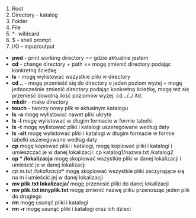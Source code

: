 1. Root
2. Directory - katalog
3. Folder
4. File
5. *- wildcard
6. $ - shell prompt
7. I/O - input/output

 - **pwd** - print working directory == gdzie aktualnie jestem<br>
 - **cd** - change directory + path == mogę zmienić directory podając konkretną ścieżkę<br>
 - **ls** - mogę wylistować wszystkie pliki w directory<br>
 - **cd ..** - mogę przenieść się do directory o jeden poziom wyżej + mogę jednocześnie zmienić directory podając konkretną ścieżkę, mogę też się przenieść dowolną ilość poziomów wyżej: cd ../../ itd. <br>
 - **mkdir** - make directory <br>
 - **touch** - tworzy nowy plik w aktualnym katalogu
 - **ls -a** mogę wylistować nawet pliki ukryte <br>
 - **ls -l** mogę wylistować w długim formacie w formie tabelki <br>
 - **ls -t** mogę wylistować pliki i katalogi uszeregowane według daty <br>
 - **ls -alt** mogę wylistować pliki i katalogi w długim formacie w formie tabelki uszeregowane według daty <br>
 - **cp** mogę kopiować pliki i katalogi, mogę kopiować pliki i katalogi i umieszczać je w danej lokalizacji: cp katalog1/nazwa.txt /katalog2<br>
 - **cp * /lokalizacja** mogę skopiować wszystkie pliki w danej lokalizacji i umieścić je w danej lokalizacji <br>
 - **cp m*.txt /lokalizacja** mogę skopiować wszystkie pliki zaczynąjące się na m i umieścić jej w danej lokalizacji <br>
 - **mv plik.txt lokalizacja/** mogę przenosić pliki do danej lokalizacji<br>
 - **mv plik.txt innyplik.txt** mogę zmienić nazwę pliku przenosząc jeden plik do drugiego<br>
 - **rm** mogę usunąć pliki i katalogi<br>
 - **rm -r** mogę usunąć pliki i katalogi oraz ich dzieci
